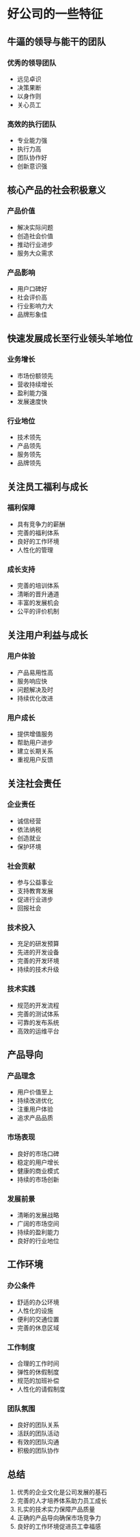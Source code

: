 # 好公司的一些特征

## 牛逼的领导与能干的团队

### 优秀的领导团队
- 远见卓识
- 决策果断
- 以身作则
- 关心员工

### 高效的执行团队
- 专业能力强
- 执行力高
- 团队协作好
- 创新意识强

## 核心产品的社会积极意义

### 产品价值
- 解决实际问题
- 创造社会价值
- 推动行业进步
- 服务大众需求

### 产品影响
- 用户口碑好
- 社会评价高
- 行业影响力大
- 品牌形象佳

## 快速发展成长至行业领头羊地位

### 业务增长
- 市场份额领先
- 营收持续增长
- 盈利能力强
- 发展速度快

### 行业地位
- 技术领先
- 产品领先
- 服务领先
- 品牌领先

## 关注员工福利与成长

### 福利保障
- 具有竞争力的薪酬
- 完善的福利体系
- 良好的工作环境
- 人性化的管理

### 成长支持
- 完善的培训体系
- 清晰的晋升通道
- 丰富的发展机会
- 公平的评价机制

## 关注用户利益与成长

### 用户体验
- 产品易用性高
- 服务响应快
- 问题解决及时
- 持续优化改进

### 用户成长
- 提供增值服务
- 帮助用户进步
- 建立长期关系
- 重视用户反馈

## 关注社会责任

### 企业责任
- 诚信经营
- 依法纳税
- 创造就业
- 保护环境

### 社会贡献
- 参与公益事业
- 支持教育发展
- 促进行业进步
- 回报社会

### 技术投入
- 充足的研发预算
- 先进的开发设备
- 完善的开发环境
- 持续的技术升级

### 技术实践
- 规范的开发流程
- 完善的测试体系
- 可靠的发布系统
- 高效的运维平台

## 产品导向

### 产品理念
- 用户价值至上
- 持续改进优化
- 注重用户体验
- 追求产品品质

### 市场表现
- 良好的市场口碑
- 稳定的用户增长
- 健康的商业模式
- 持续的市场创新

### 发展前景
- 清晰的发展战略
- 广阔的市场空间
- 持续的盈利能力
- 良好的行业地位

## 工作环境

### 办公条件
- 舒适的办公环境
- 人性化的设施
- 便利的交通位置
- 完善的休息区域

### 工作制度
- 合理的工作时间
- 弹性的休假制度
- 规范的加班补偿
- 人性化的请假制度

### 团队氛围
- 良好的团队关系
- 活跃的团队活动
- 有效的团队沟通
- 积极的团队协作

## 总结

1. 优秀的企业文化是公司发展的基石
2. 完善的人才培养体系助力员工成长
3. 扎实的技术实力保障产品质量
4. 正确的产品导向确保市场竞争力
5. 良好的工作环境促进员工幸福感
